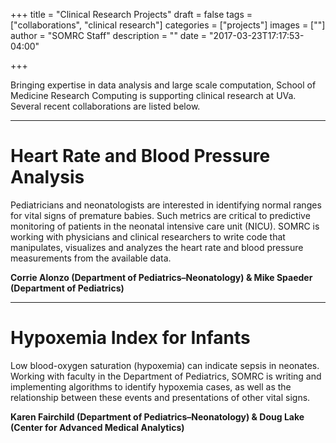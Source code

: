 +++
title = "Clinical Research Projects"
draft = false
tags = ["collaborations", "clinical research"]
categories = ["projects"]
images = [""]
author = "SOMRC Staff"
description = ""
date = "2017-03-23T17:17:53-04:00"

+++

<p class=lead>Bringing expertise in data analysis and large scale computation, School of Medicine Research Computing is supporting clinical research at UVa. Several recent collaborations are listed below.</p>

- - -

# Heart Rate and Blood Pressure Analysis 

Pediatricians and neonatologists are interested in identifying normal ranges for vital signs of premature babies. Such metrics are critical to predictive monitoring of patients in the neonatal intensive care unit (NICU). SOMRC is working with physicians and clinical researchers to write code that manipulates, visualizes and analyzes the heart rate and blood pressure measurements from the available data.


**Corrie Alonzo (Department of Pediatrics–Neonatology) & Mike Spaeder (Department of Pediatrics)**

- - -

# Hypoxemia Index for Infants

Low blood-oxygen saturation (hypoxemia) can indicate sepsis in neonates. Working with faculty in the Department of Pediatrics, SOMRC is writing and implementing algorithms to identify hypoxemia cases, as well as the relationship between these events and presentations of other vital signs.

**Karen Fairchild (Department of Pediatrics–Neonatology) & Doug Lake (Center for Advanced Medical Analytics)**
